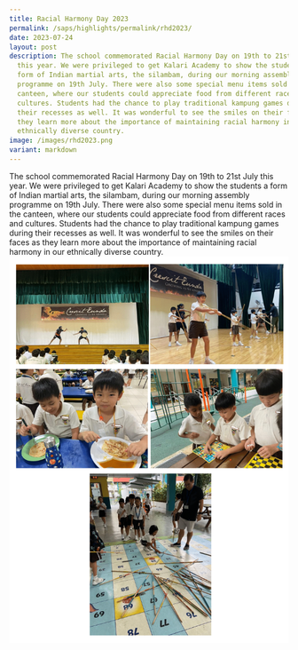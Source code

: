 ```yaml
---
title: Racial Harmony Day 2023
permalink: /saps/highlights/permalink/rhd2023/
date: 2023-07-24
layout: post
description: The school commemorated Racial Harmony Day on 19th to 21st July
  this year. We were privileged to get Kalari Academy to show the students a
  form of Indian martial arts, the silambam, during our morning assembly
  programme on 19th July. There were also some special menu items sold in the
  canteen, where our students could appreciate food from different races and
  cultures. Students had the chance to play traditional kampung games during
  their recesses as well. It was wonderful to see the smiles on their faces as
  they learn more about the importance of maintaining racial harmony in our
  ethnically diverse country.
image: /images/rhd2023.png
variant: markdown
---
```

The school commemorated Racial Harmony Day on 19th to 21st July this year. We were privileged to get Kalari Academy to show the students a form of Indian martial arts, the silambam, during our morning assembly programme on 19th July. There were also some special menu items sold in the canteen, where our students could appreciate food from different races and cultures. Students had the chance to play traditional kampung games during their recesses as well. It was wonderful to see the smiles on their faces as they learn more about the importance of maintaining racial harmony in our ethnically diverse country.
![](/images/2023/rhd2023.png)